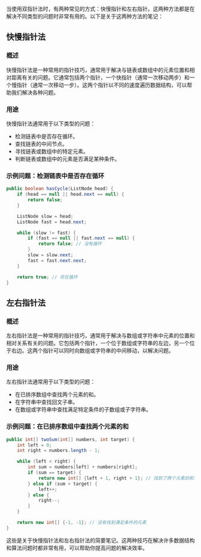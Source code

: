当使用双指针法时，有两种常见的方式：快慢指针和左右指针。这两种方法都是在解决不同类型的问题时非常有用的。以下是关于这两种方法的笔记：

## 快慢指针法

### 概述

快慢指针法是一种常用的指针技巧，通常用于解决与链表或数组中的元素位置和相对距离有关的问题。它通常包括两个指针，一个快指针（通常一次移动两步）和一个慢指针（通常一次移动一步）。这两个指针以不同的速度遍历数据结构，可以帮助我们解决各种问题。

### 用途

快慢指针法通常用于以下类型的问题：

- 检测链表中是否存在循环。
- 查找链表的中间节点。
- 寻找链表或数组中的特定元素。
- 判断链表或数组中的元素是否满足某种条件。

### 示例问题：检测链表中是否存在循环

```java
public boolean hasCycle(ListNode head) {
    if (head == null || head.next == null) {
        return false;
    }

    ListNode slow = head;
    ListNode fast = head.next;

    while (slow != fast) {
        if (fast == null || fast.next == null) {
            return false; // 没有循环
        }
        slow = slow.next;
        fast = fast.next.next;
    }

    return true; // 存在循环
}
```

## 左右指针法

### 概述

左右指针法是一种常用的指针技巧，通常用于解决与数组或字符串中元素的位置和相对关系有关的问题。它包括两个指针，一个位于数组或字符串的左边，另一个位于右边。这两个指针可以同时向数组或字符串的中间移动，以解决问题。

### 用途

左右指针法通常用于以下类型的问题：

- 在已排序数组中查找两个元素的和。
- 在字符串中查找回文子串。
- 在数组或字符串中查找满足特定条件的子数组或子字符串。

### 示例问题：在已排序数组中查找两个元素的和

```java
public int[] twoSum(int[] numbers, int target) {
    int left = 0;
    int right = numbers.length - 1;

    while (left < right) {
        int sum = numbers[left] + numbers[right];
        if (sum == target) {
            return new int[] {left + 1, right + 1}; // 找到了两个元素的和等于目标值
        } else if (sum < target) {
            left++;
        } else {
            right--;
        }
    }

    return new int[] {-1, -1}; // 没有找到满足条件的元素
}
```

这些是关于快慢指针法和左右指针法的简要笔记。这两种技巧在解决许多数据结构和算法问题时都非常有用，可以帮助你提高问题的解决效率。